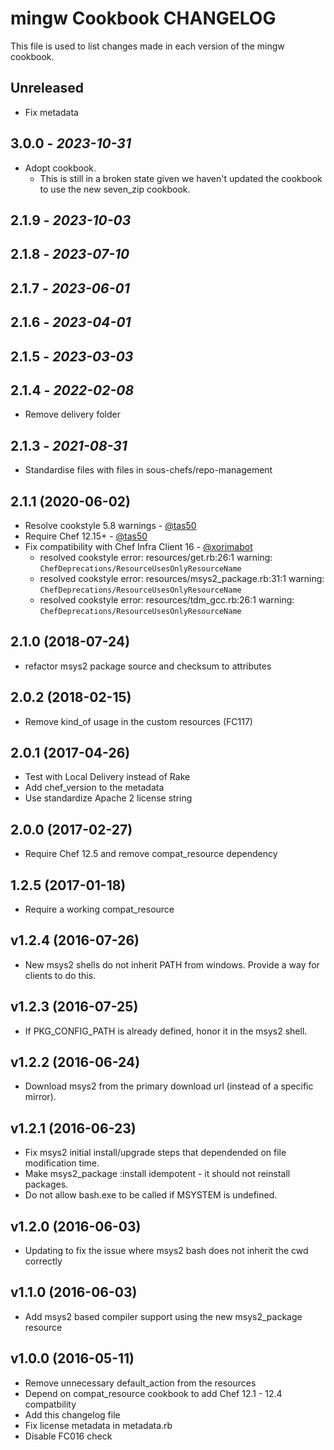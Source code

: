# mingw Cookbook CHANGELOG

This file is used to list changes made in each version of the mingw cookbook.

## Unreleased

- Fix metadata

## 3.0.0 - *2023-10-31*

- Adopt cookbook.
  - This is still in a broken state given we haven't updated the cookbook to use the new seven_zip cookbook.

## 2.1.9 - *2023-10-03*

## 2.1.8 - *2023-07-10*

## 2.1.7 - *2023-06-01*

## 2.1.6 - *2023-04-01*

## 2.1.5 - *2023-03-03*

## 2.1.4 - *2022-02-08*

- Remove delivery folder

## 2.1.3 - *2021-08-31*

- Standardise files with files in sous-chefs/repo-management

## 2.1.1 (2020-06-02)

- Resolve cookstyle 5.8 warnings - [@tas50](https://github.com/tas50)
- Require Chef 12.15+ - [@tas50](https://github.com/tas50)
- Fix compatibility with Chef Infra Client 16 - [@xorimabot](https://github.com/xorimabot)
  - resolved cookstyle error: resources/get.rb:26:1 warning: `ChefDeprecations/ResourceUsesOnlyResourceName`
  - resolved cookstyle error: resources/msys2_package.rb:31:1 warning: `ChefDeprecations/ResourceUsesOnlyResourceName`
  - resolved cookstyle error: resources/tdm_gcc.rb:26:1 warning: `ChefDeprecations/ResourceUsesOnlyResourceName`

## 2.1.0 (2018-07-24)

- refactor msys2 package source and checksum to attributes

## 2.0.2 (2018-02-15)

- Remove kind_of usage in the custom resources (FC117)

## 2.0.1 (2017-04-26)

- Test with Local Delivery instead of Rake
- Add chef_version to the metadata
- Use standardize Apache 2 license string

## 2.0.0 (2017-02-27)

- Require Chef 12.5 and remove compat_resource dependency

## 1.2.5 (2017-01-18)

- Require a working compat_resource

## v1.2.4 (2016-07-26)

- New msys2 shells do not inherit PATH from windows. Provide a way for
  clients to do this.

## v1.2.3 (2016-07-25)

- If PKG_CONFIG_PATH is already defined, honor it in the msys2 shell.

## v1.2.2 (2016-06-24)

- Download msys2 from the primary download url (instead of a specific mirror).

## v1.2.1 (2016-06-23)

- Fix msys2 initial install/upgrade steps that dependended on file modification time.
- Make msys2_package :install idempotent - it should not reinstall packages.
- Do not allow bash.exe to be called if MSYSTEM is undefined.

## v1.2.0 (2016-06-03)

- Updating to fix the issue where msys2 bash does not inherit the cwd correctly

## v1.1.0 (2016-06-03)

- Add msys2 based compiler support using the new msys2_package resource

## v1.0.0 (2016-05-11)

- Remove unnecessary default_action from the resources
- Depend on compat_resource cookbook to add Chef 12.1 - 12.4 compatbility
- Add this changelog file
- Fix license metadata in metadata.rb
- Disable FC016 check
